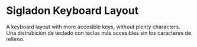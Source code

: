 # Sigladon Keyboard Layout

A keyboard layout with more accesible keys, without plenty characters. <br>
Una distrubición de teclado con teclas más accesibles sin los caracteres de relleno.

